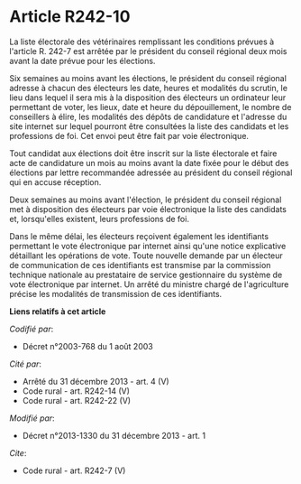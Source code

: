 # Article R242-10

La liste électorale des vétérinaires remplissant les conditions prévues à l'article R. 242-7 est arrêtée par le président du
conseil régional deux mois avant la date prévue pour les élections. 

Six semaines au moins avant les élections, le président du conseil régional adresse à chacun des électeurs les date, heures
et modalités du scrutin, le lieu dans lequel il sera mis à la disposition des électeurs un ordinateur leur permettant de
voter, les lieux, date et heure du dépouillement, le nombre de conseillers à élire, les modalités des dépôts de candidature
et l'adresse du site internet sur lequel pourront être consultées la liste des candidats et les professions de foi. Cet envoi
peut être fait par voie électronique. 

Tout candidat aux élections doit être inscrit sur la liste électorale et faire acte de candidature un mois au moins avant la
date fixée pour le début des élections par lettre recommandée adressée au président du conseil régional qui en accuse
réception. 

Deux semaines au moins avant l'élection, le président du conseil régional met à disposition des électeurs par voie
électronique la liste des candidats et, lorsqu'elles existent, leurs professions de foi. 

Dans le même délai, les électeurs reçoivent également les identifiants permettant le vote électronique par internet ainsi
qu'une notice explicative détaillant les opérations de vote. Toute nouvelle demande par un électeur de communication de ces
identifiants est transmise par la commission technique nationale au prestataire de service gestionnaire du système de vote
électronique par internet. Un arrêté du ministre chargé de l'agriculture précise les modalités de transmission de ces
identifiants.

**Liens relatifs à cet article**

_Codifié par_:

  - Décret n°2003-768 du 1 août 2003

_Cité par_:

  - Arrêté du 31 décembre 2013 - art. 4 (V)
  - Code rural - art. R242-14 (V)
  - Code rural - art. R242-22 (V)

_Modifié par_:

  - Décret n°2013-1330 du 31 décembre 2013 - art. 1

_Cite_:

  - Code rural - art. R242-7 (V)
